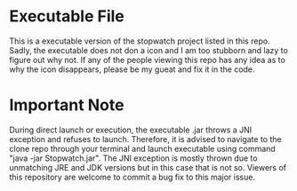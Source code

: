 # Executable File
This is a executable version of the stopwatch project listed in this repo. Sadly, the executable does not don a icon and I am too stubborn and lazy to figure out
why not. If any of the people viewing this repo has any idea as to why the icon disappears, please be my gueat and fix it in the code.

# Important Note
During direct launch or execution, the executable .jar throws a JNI exception and refuses to launch. Therefore, it is advised to navigate to the clone repo 
through your terminal and launch executable using command "java -jar Stopwatch.jar".
The JNI exception is mostly thrown due to unmatching JRE and JDK versions but in this case that is not so. Viewers of this repository are welcome to commit 
a bug fix to this major issue.
